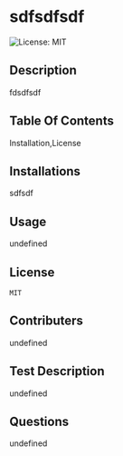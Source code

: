 # sdfsdfsdf
![License: MIT](https://img.shields.io/badge/License-MIT-yellow.svg)
## Description
fdsdfsdf
## Table Of Contents
Installation,License
## Installations
sdfsdf
## Usage
undefined
## License 
    MIT
## Contributers
undefined
## Test Description
undefined
## Questions
undefined
